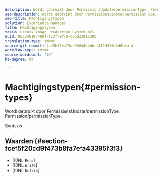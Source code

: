 ```yaml
---
description: Wordt gebruikt door PermissionsUpdate/permissionType, Permission/permissionType.
seo-description: Wordt gebruikt door PermissionsUpdate/permissionType, Permission/permissionType.
seo-title: Machtigingstypen
solution: Experience Manager
title: Machtigingstypen
topic: Scene7 Image Production System API
uuid: 08c24010-489f-452f-9fc0-c65d33816200
translation-type: tm+mt
source-git-commit: 2bd5b17e473ec53844b4bbcb4f13580b2d6bfaf4
workflow-type: tm+mt
source-wordcount: '26'
ht-degree: 0%

---
```



# Machtigingstypen{#permission-types}

Wordt gebruikt door PermissionsUpdate/permissionType, Permission/permissionType.

Syntaxis

## Waarden {#section-fcef5f20cd9f473b8fa7efa43395f3f3}

* [!DNL `Read`]
* [!DNL `Write`]
* [!DNL `Delete`]

